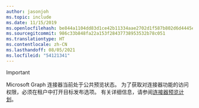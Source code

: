 ```yaml
---
author: jasonjoh
ms.topic: include
ms.date: 11/15/2019
ms.openlocfilehash: be844a1104dd83d1ce42b11334aae2702d1f587b802d6d4445efc84913d2fdc4
ms.sourcegitcommit: 986c33b848fa22a153f28437738953532b78c051
ms.translationtype: HT
ms.contentlocale: zh-CN
ms.lasthandoff: 08/05/2021
ms.locfileid: "54121341"
---
```

<!-- markdownlint-disable MD041-->

> [!IMPORTANT]
> Microsoft Graph 连接器当前处于公共预览状态。 为了获取对连接器功能的访问权限，必须在租户中打开目标发布选项。 有关详细信息，请参阅[连接器预览计划](https://docs.microsoft.com/microsoftsearch/connectors-preview)。
